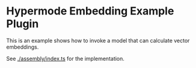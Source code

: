 # Hypermode Embedding Example Plugin

This is an example shows how to invoke a model that can calculate vector embeddings.

See [./assembly/index.ts](./assembly/index.ts) for the implementation.
